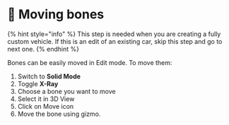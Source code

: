 # 🦴 Moving bones

{% hint style="info" %}
This step is needed when you are creating a fully custom vehicle. If this is an edit of an existing car, skip this step and go to next one.
{% endhint %}

Bones can be easily moved in Edit mode. To move them:

1. Switch to **Solid Mode**
2. Toggle **X-Ray**
3. Choose a bone you want to move
4. Select it in 3D View
5. Click on Move icon
6. Move the bone using gizmo.

<figure><img src="../../.gitbook/assets/9_moving_bone.gif" alt=""><figcaption></figcaption></figure>

